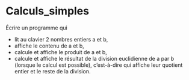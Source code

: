 # Calculs_simples

Écrire un programme qui
* lit au clavier 2 nombres entiers a et b,
* affiche le contenu de a et b,
* calcule et affiche le produit de a et b,
* calcule et affiche le résultat de la division euclidienne de a par b (lorsque le calcul est possible), c’est-à-dire 
qui affiche leur quotient entier et le reste de la division.